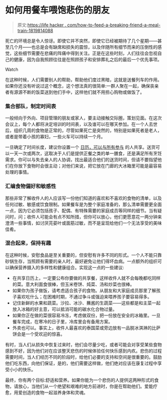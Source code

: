 # 如何用餐车喂饱悲伤的朋友

> 原文:[https://life hacker . com/how-to-feed-a-breaking-friend-a-meal-train-1819814088](https://lifehacker.com/how-to-feed-a-grieving-friend-with-a-meal-train-1819814088)

死亡的环境总是令人惊讶。即使它并不突然，即使它已经被期待了几个星期——甚至几个月——也总是会有缺席和损失的震惊，以及伴随所有细节而来的压倒性的感觉，这些细节需要在悲痛的阵痛中得到关注。正是在这些时刻，人们往往会忽视自己的健康，因为自我照顾往往是在照顾孩子和安排葬礼之后的最后一个优先事项。

Watch

在这种时候，人们需要别人的帮助，帮助他们度过黑暗，这就是送餐列车的作用。如果你还没有听说过这个概念，这个想法真的很简单:一群人聚在一起，确保丧亲者有源源不断的饭菜送到他们手中，这样他们就不用担心购物或做饭了。

### 集合部队，制定时间表

一般倾向于外向、项目管理的朋友或家人，要主动接触交际圈，策划见面。在这次会议上，每个人都将决定培训的时间表，以及谁可以在哪天参加。在一个人去世后，组织几周的食物是正常的，尽管如果死亡是突然的，特别是如果死者是老人，或者是带着小孩的寡妇，一些火车可以持续一个月。

一旦确定了时间长度，建议你设置一个 [日历，可以与所有参与](https://lifehacker.com/five-best-group-to-do-management-tools-5819548#_ga=2.237589698.37156958.1508697558-949419976.1446553382) 的人共享。送货可以一天一次或两次，这取决于人们是提供正餐之类的单一膳食，还是满足所有烹饪需求。你可以与失去亲人的人协调，找出最适合他们的送货时间，但请不要指望他们在你放下食物时会很主动；对他们来说，把它放在门廊的大冰箱里可能是最容易处理的事情。

### 汇编食物偏好和敏感性

那些非常了解收件人的人应该写一份他们知道的喜欢和不喜欢的食物的清单，以及任何过敏、敏感或饮食限制。如果餐车是为整个家庭准备的，那么清单需要更全面一点，因为它必须包括孩子、配偶、有特殊需要的家庭成员等同样的细节。当有疑问时，问；收件人可能会有点不知所措，但你可以放心，他们更愿意花一两分钟来澄清一些事情，如讨厌芫荽叶或面筋过敏，而不是呈现给他们一个无法享受的美味佳肴。

### **混合起来，保持有趣**

在这种时候，安慰食品是至关重要的，但安慰有许多不同的形式。一个人不能只靠砂锅生存，当照顾有需要的亲人时，最好避免让他们得坏血病。一点额外的组织可以确保营养摄入的多样性和健康组合。实现这一点的一些建议:

*   在共享日历上，一定要公布你要做的共享餐，这样收件人就不会每晚都吃同样的菜。意大利面食很棒，但玉米卷饼、炖菜、汤和炒菜也很棒。
*   如果你为孩子做饭，请考虑适合孩子的食物。从朋友和大家庭成员那里了解孩子喜欢吃什么；在困难时期，不通过争斗或强迫来喂养孩子要容易得多。
*   记住新鲜的水果和蔬菜。沙拉、冰沙、蘸酱的生蔬菜——这些都是和主菜一起放入冰箱的好主意，可以抵消可能的碳水化合物过量。
*   如果你正在做的菜很容易冷冻，考虑做双份，把一份放在安全的冰箱里。一旦餐车完成，在寒冷的日子里，冷库里会有备用方案。
*   外卖也可以。事实上，收件人最喜欢的泰国菜或旁边放有一品脱冰淇淋的比萨饼会是一个受欢迎的惊喜。

有时，当人们从损失中恢复过来时，他们会尽量少吃，或者可能会对享受某些食物感到不好，因为他们对在应该整天悲伤的时候体验任何快乐感到内疚。悲伤的过程需要时间，当人们经历不同的阶段时，给他们必要的支持和空间是很重要的。鼓励他们吃东西，向他们保证，是的，他们需要这样做，他们绝对应该在康复过程中享受小小的快乐。

最终，你有两个目标:舒适和营养。如果你能为一个悲伤的人提供这两种形式的食物，请放心，当他们从一个绝望和艰难的地方前进时，你是在帮助他们。爱能疗愈，用爱创造的食物一起滋养身体和灵魂。